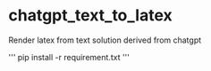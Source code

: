 # chatgpt_text_to_latex
Render latex from text solution derived from chatgpt

'''
pip install -r requirement.txt
'''
